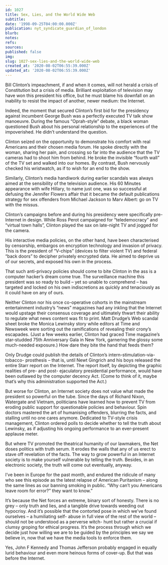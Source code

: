 ```yaml
---
id: 1027
title: Sex, Lies, and the World Wide Web
subtitle: 
date: '1998-09-25T04:00:00.000Z'
publication: nyt_syndicate_guardian_of_london
blurb: 
notes: 
refs: 
sources: 
published: false
img: 
slug: 1027-sex-lies-and-the-world-wide-web
created_at: '2020-08-02T06:55:39.000Z'
updated_at: '2020-08-02T06:55:39.000Z'
---
```

Bill Clinton’s impeachment, if and when it comes, will not herald a crisis of Constitution but a crisis of media. Brilliant exploitation of television may have won this president his office, but he must blame his downfall on an inability to resist the impact of another, newer medium: the Internet.

Indeed, the moment that secured Clinton’s first bid for the presidency against incumbent George Bush was a perfectly executed TV talk show manoeuvre. During the famous “Oprah-style” debate, a black woman questioned Bush about his personal relationship to the experiences of the impoverished. He didn’t understand the question.


Clinton seized on the opportunity to demonstrate his comfort with real Americans and their chosen media forum. He spoke directly with the woman, sharing her pain, and crossing so far into the audience that the TV cameras had to shoot him from behind. He broke the invisible “fourth wall” of the TV set and walked into our homes. By contrast, Bush nervously checked his wristwatch, as if to wish for an end to the show.

Similarly, Clinton’s media handiwork during earlier scandals was always aimed at the sensibility of the television audience. His 60 Minutes appearance with wife Hillary, to name just one, was so successful at defusing the Jennifer Flowers affair that it became the default publications strategy for sex offenders from Michael Jackson to Marv Albert: go on TV with the missus.

Clinton’s campaigns before and during his presidency were specifically pre-Internet in design. While Ross Perot campaigned for “teledemocracy” and “virtual town halls”, Clinton played the sax on late-night TV and jogged for the camera.

His interactive media policies, on the other hand, have been characterised by censorship, embargos on encryption technology and invasion of privacy. This is the president of “V-chips” (devices to filter violent TV) and federal “back doors” to decipher privately encrypted data. He aimed to deprive us of our secrets, and exposed his own in the process.

That such anti-privacy policies should come to bite Clinton in the ass is a computer hacker’s dream come true. The surveillance machine this president was so ready to build – yet so unable to comprehend – has targeted and locked on his own indiscretions as quickly and tenaciously as it could have on any of ours.

Neither Clinton nor his once co-operative cohorts in the mainstream entertainment industry’s “news” magazines had any inkling that the Internet would upstage their consensus coverage and ultimately thwart their ability to regulate what news content was fit to print. Matt Drudge’s Web scandal sheet broke the Monica Lewinsky story while editors at Time and Newsweek were sorting out the ramifications of revealing their crony’s escapades. (Just a few weeks earlier, Clinton had graced Time magazine’s star-studded 75th Anniversary Gala in New York, garnering the glossy some much-needed exposure.) How dare they bite the hand that feeds them?

Only Drudge could publish the details of Clinton’s intern-stimulation-via-tobacco- prosthesis – that is, until Newt Gingrich and his boys released the entire Starr report on the Internet. The report itself, by depicting the graphic realities of pre- and post- ejaculatory presidential performance, would have been outlawed by the computer decency Act. (Come to think of it, maybe that’s why this administration supported the Act.)

But worse for Clinton, an Internet society does not value what made the president so powerful on the tube. Since the days of Richard Nixon, Watergate and Vietnam, politicians have learned how to prevent TV from eroding public support for questionable policies and behaviour. Spin doctors mastered the art of humanising offenders, blurring the facts, and stalling until no one cares anymore. Dedicated to TV-style crisis management, Clinton ordered polls to decide whether to tell the truth about Lewinsky, as if adjusting his ongoing performance to an ever-present applause meter.

But where TV promoted the theatrical humanity of our lawmakers, the Net doses politics with truth serum. It erodes the walls that any of us erect to stave off revelation of the facts. The way to grow powerful in an Internet society is to make yourself vulnerable by telling the truth. Besides, in an electronic society, the truth will come out eventually, anyway.

I’ve been in Europe for the past month, and endured the ridicule of many who see this episode as the latest relapse of American Puritanism – along the same lines as our banning smoking in public. “Why can’t you Americans leave room for error?” they want to know.”

It’s because the Net forces an extreme, binary sort of honesty. There is no grey – only truth and lies, and a tangible drive towards weeding out hypocrisy. And it’s possible that the contorted pose in which we’ve found ourselves – a humiliating self- abuse in full view of the rest of the world – should not be understood as a perverse witch- hunt but rather a crucial if clumsy groping for ethical progress. It’s the process through which we decide just how willing we are to be guided by the principles we say we believe in, now that we have the media tools to enforce them.

Yes, John F Kennedy and Thomas Jefferson probably engaged in equally lurid behaviour and even more heinous forms of cover-up. But that was before the Internet.
